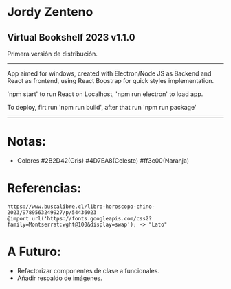 # Jordy Zenteno 
## Virtual Bookshelf 2023 v1.1.0
Primera versión de distribución.

***************

App aimed for windows, created with Electron/Node JS as Backend and React as frontend, using React Boostrap for quick styles implementation.

'npm start' to run React on Localhost, 'npm run electron' to load app.

To deploy, firt run 'npm run build', after that run 'npm run package'

***************
# Notas:
- Colores 
#2B2D42(Gris)
#4D7EA8(Celeste)
#ff3c00(Naranja)

# Referencias:
    https://www.buscalibre.cl/libro-horoscopo-chino-2023/9789563249927/p/54436023
    @import url('https://fonts.googleapis.com/css2?family=Montserrat:wght@100&display=swap'); -> "Lato"

# A Futuro:
- Refactorizar componentes de clase a funcionales.
- Añadir respaldo de imágenes.

   